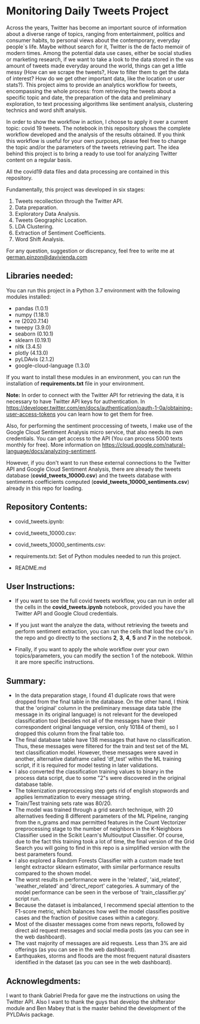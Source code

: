 # Monitoring Daily Tweets Project

Across the years, Twitter has become an important source of information about a diverse range of topics, ranging from entertainment, politics and consumer habits, to personal views about the contemporary, everyday people´s life. Maybe without search for it, Twitter is the de facto memoir of modern times. Among the potential data use cases, either be social studies or marketing research, if we want to take a
look to the data stored in the vas amount of tweets made everyday around the world, things can get a little messy (How can we scrape the tweets?, How to filter them to get the data of interest? How do we get other important data, like the location or user stats?). This project aims to provide an analytics workflow for tweets, encompassing the whole process: from retrieving the tweets about a specific topic and date, the preparation of the data and preliminary exploration, to text processing algorithms like sentiment analysis, clustering technics and word shift analysis.

In order to show the workflow in action, I choose to apply it over a current topic: covid 19 tweets. The notebook in this repository shows the complete workflow developed and the analysis of the results obtained. If you think this workflow is useful for your own purposes, please feel free to change the topic and/or the parameters of the tweets retrieving part. The idea behind this project is to bring a ready to use tool for analyzing Twitter content on a regular basis.  

All the covid19 data files and data processing are contained in this repository.

Fundamentally, this project was developed in six stages:
1. Tweets recollection through the Twitter API.  
2. Data preparation.
3. Exploratory Data Analysis.
4. Tweets Geographic Location.
5. LDA Clustering.
6. Extraction of Sentiment Coefficients.
7. Word Shift Analysis.

For any question, suggestion or discrepancy, feel free to write me at german.pinzon@davivienda.com


## Libraries needed:

You can run this project in a Python 3.7 environment with the following modules installed:

- pandas (1.0.1)
- numpy (1.18.1)
- re (2020.7.14)
- tweepy (3.9.0)
- seaborn (0.10.1)
- sklearn (0.19.1)
- nltk (3.4.5)
- plotly (4.13.0)
- pyLDAvis (2.1.2)
- google-cloud-language (1.3.0)

If you want to install these modules in an environment, you can run the installation of **requirements.txt** file in your environment.

**Note:** In order to connect with the Twitter API for retrieving the data, it is necessary to have Twitter API keys for authentication. In https://developer.twitter.com/en/docs/authentication/oauth-1-0a/obtaining-user-access-tokens you can learn how to get them for free. 

Also, for performing the sentiment proccessing of tweets, I make use of the Google Cloud Sentiment Analysis micro service, that also needs its own credentials. You can get access to the API (You can process 5000 texts monthly for free). More information on https://cloud.google.com/natural-language/docs/analyzing-sentiment.

However, if you don't want to run these external connections to the Twitter API and Google Cloud Sentiment Analysis, there are already the tweets database (**covid_tweets_10000.csv**) and the tweets database with sentiments coefficients computed (**covid_tweets_10000_sentiments.csv**) already in this repo for loading. 


## Repository Contents:
        
- covid_tweets.ipynb:

- covid_tweets_10000.csv: 
   
- covid_tweets_10000_sentiments.csv:

- requirements.txt: Set of Python modules needed to run this project.

- README.md


## User Instructions: 

- If you want to see the full covid tweets workflow, you can run in order all the cells in the **covid_tweets.ipynb** notebook, provided you have the Twitter API and Google Cloud credentials.

- If you just want the analyze the data, without retrieving the tweets and perform sentiment extraction, you can run the cells that load the csv's in the repo and go directly to the sections **2**, **3**, **4**, **5** and **7** in the notebook.

- Finally, if you want to apply the whole workflow over your own topics/parameters, you can modify the section 1 of the notebook. Within it are more specific instructions.


## Summary:

- In the data preparation stage, I found 41 duplicate rows that were dropped from the final table in the database. On the other hand, I think that the 'original' column in the preliminary message data table (the message in its original language) is not relevant for the developed classification tool (besides not all of the messages have their correspondent original language version, only 10184 of them), so I dropped this column from the final table too. 
- The final database table have 138 messages that have no classification. Thus, these messages were filtered for the train and test set of the ML text classification model. However, these messages were saved in another, alternative dataframe called 'df_test' within the ML training script, if it is required for model testing in later validations.
- I also converted the classification training values to binary in the process data script, due to some "2"s were discovered in the original database table.
- The tokenization preprocessing step gets rid of english stopwords and applies lemmatization to every message string.
- Train/Test training sets rate was 80/20.
- The model was trained through a grid search technique, with 20 alternatives feeding 8 different parameters of the ML Pipeline, ranging from the n_grams and max permitted features in the Count Vectorizer preprocessing stage to the number of neighbors in the K-Neighbors Classifier used in the Scikit Learn's Multioutput Classifier. Of course, due to the fact this training took a lot of time, the final version of the Grid Search you will going to find in this repo is a simplified version with the best parameters found.
- I also explored a Random Forests Classifier with a custom made text lenght extractor sklearn estimator, with similar performance results compared to the shown model.
- The worst results in performance were in the 'related', 'aid_related', 'weather_related' and 'direct_report' categories. A summary of the model performance can be seen in the verbose of 'train_classifier.py' script run.
- Because the dataset is imbalanced, I recommend special attention to the F1-score metric, which balances how well the model classifies positive cases and the fraction of positive cases within a category.
- Most of the disaster messages come from news reports, followed by direct aid request messages and social media posts (as you can see in the web dashboard).
- The vast majority of messages are aid requests. Less than 3% are aid offerings (as you can see in the web dashboard).
- Earthquakes, storms and floods are the most frequent natural disasters identified in the dataset (as you can see in the web dashboard).


## Acknowlegdments:

I want to thank Gabriel Preda for gave me the instructions on using the Twitter API. Also I want to thank the guys that develop the shifterator module and Ben Mabey that is the master behind the development of the PYLDAvis package.